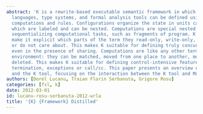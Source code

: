 ```yaml
---
abstract: 'K is a rewrite-based executable semantic framework in which programming
  languages, type systems, and formal analysis tools can be defined using configurations,
  computations and rules. Configurations organize the state in units called cells,
  which are labeled and can be nested. Computations are special nested list structures
  sequentializing computational tasks, such as fragments of program. K (rewrite) rules
  make it explicit which parts of the term they read-only, write-only, read-write,
  or do not care about. This makes K suitable for defining truly concurrent languages
  even in the presence of sharing. Computations are like any other terms in a rewriting
  environment: they can be matched, moved from one place to another, modified, or
  deleted. This makes K suitable for defining control-intensive features such as abrupt
  termination, exceptions or call/cc. This paper presents an overview of K Framework
  and the K tool, focusing on the interaction between the K tool and Maude.'
authors: [Dorel Lucanu, Traian Florin Serbanuta, Grigore Rosu]
categories: [fsl, k]
date: 2012-03-01
id: lucanu-rosu-serbanuta-2012-wrla
title: '{K} {Framework} Distilled'
---
```


